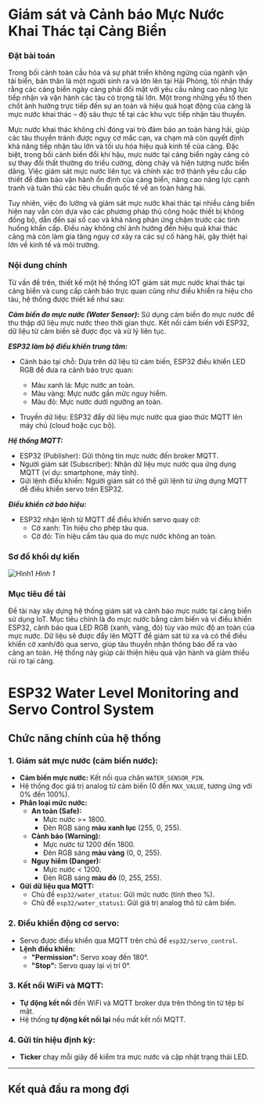 # Giám sát và Cảnh báo Mực Nước Khai Thác tại Cảng Biển
### Đặt bài toán
Trong bối cảnh toàn cầu hóa và sự phát triển không ngừng của ngành vận tải biển, bản thân là một người sinh ra và lớn lên tại Hải Phòng, tôi nhận thấy rằng các cảng biển ngày càng phải đối mặt với yêu cầu nâng cao năng lực tiếp nhận và vận hành các tàu có trọng tải lớn. Một trong những yếu tố then chốt ảnh hưởng trực tiếp đến sự an toàn và hiệu quả hoạt động của cảng là mực nước khai thác – độ sâu thực tế tại các khu vực tiếp nhận tàu thuyền.

Mực nước khai thác không chỉ đóng vai trò đảm bảo an toàn hàng hải, giúp các tàu thuyền tránh được nguy cơ mắc cạn, va chạm mà còn quyết định khả năng tiếp nhận tàu lớn và tối ưu hóa hiệu quả kinh tế của cảng. Đặc biệt, trong bối cảnh biến đổi khí hậu, mực nước tại cảng biển ngày càng có sự thay đổi thất thường do triều cường, dòng chảy và hiện tượng nước biển dâng. Việc giám sát mực nước liên tục và chính xác trở thành yêu cầu cấp thiết để đảm bảo vận hành ổn định của cảng biển, nâng cao năng lực cạnh tranh và tuân thủ các tiêu chuẩn quốc tế về an toàn hàng hải.

Tuy nhiên, việc đo lường và giám sát mực nước khai thác tại nhiều cảng biển hiện nay vẫn còn dựa vào các phương pháp thủ công hoặc thiết bị không đồng bộ, dẫn đến sai số cao và khả năng phản ứng chậm trước các tình huống khẩn cấp. Điều này không chỉ ảnh hưởng đến hiệu quả khai thác cảng mà còn làm gia tăng nguy cơ xảy ra các sự cố hàng hải, gây thiệt hại lớn về kinh tế và môi trường.

### Nội dung chính
Từ vấn đề trên, thiết kế một hệ thống IOT giám sát mực nước khai thác tại cảng biển và cung cấp cảnh báo trực quan cũng như điều khiển ra hiệu cho tàu, hệ thống được thiết kế như sau:

***Cảm biến đo mực nước (Water Sensor):***
  Sử dụng cảm biến đo mực nước để thu thập dữ liệu mực nước theo thời gian thực.
  Kết nối cảm biến với ESP32, dữ liệu từ cảm biến sẽ được đọc và xử lý liên tục.
  
***ESP32 làm bộ điều khiển trung tâm:***
  - Cảnh báo tại chỗ: Dựa trên dữ liệu từ cảm biến, ESP32 điều khiển LED RGB để đưa ra cảnh báo trực quan:
  
    + Màu xanh lá: Mực nước an toàn.
    + Màu vàng: Mực nước gần mức nguy hiểm.
    + Màu đỏ: Mực nước dưới ngưỡng an toàn.
    
  - Truyền dữ liệu: ESP32 đẩy dữ liệu mực nước qua giao thức MQTT lên máy chủ (cloud hoặc cục bộ).
  
***Hệ thống MQTT:***

  - ESP32 (Publisher): Gửi thông tin mực nước đến broker MQTT.
  - Người giám sát (Subscriber): Nhận dữ liệu mực nước qua ứng dụng MQTT (ví dụ: smartphone, máy tính).
  - Gửi lệnh điều khiển: Người giám sát có thể gửi lệnh từ ứng dụng MQTT để điều khiển servo trên ESP32.
  
***Điều khiển cờ báo hiệu:***
  - ESP32 nhận lệnh từ MQTT để điều khiển servo quay cờ:
    + Cờ xanh: Tín hiệu cho phép tàu qua.
    + Cờ đỏ: Tín hiệu cấm tàu qua do mực nước không an toàn. 
### Sơ đồ khối dự kiến
![Hình1](https://github.com/user-attachments/assets/28c00faa-ed2b-4320-8b81-94ababaf96b6)
*Hình 1*
### Mục tiêu đề tài
Đề tài này xây dựng hệ thống giám sát và cảnh báo mực nước tại cảng biển sử dụng IoT. Mục tiêu chính là đo mực nước bằng cảm biến và vi điều khiển ESP32, cảnh báo qua LED RGB (xanh, vàng, đỏ) tùy vào mức độ an toàn của mực nước. Dữ liệu sẽ được đẩy lên MQTT để giám sát từ xa và có thể điều khiển cờ xanh/đỏ qua servo, giúp tàu thuyền nhận thông báo để ra vào cảng an toàn. Hệ thống này giúp cải thiện hiệu quả vận hành và giảm thiểu rủi ro tại cảng.
# ESP32 Water Level Monitoring and Servo Control System

## **Chức năng chính của hệ thống**

### **1. Giám sát mực nước (cảm biến nước):**
- **Cảm biến mực nước:** Kết nối qua chân `WATER_SENSOR_PIN`.
- Hệ thống đọc giá trị analog từ cảm biến (0 đến `MAX_VALUE`, tương ứng với 0% đến 100%).
- **Phân loại mức nước:**
  - **An toàn (Safe):** 
    - Mực nước >= 1800. 
    - Đèn RGB sáng **màu xanh lục** (255, 0, 255).
  - **Cảnh báo (Warning):** 
    - Mực nước từ 1200 đến 1800. 
    - Đèn RGB sáng **màu vàng** (0, 0, 255).
  - **Nguy hiểm (Danger):** 
    - Mực nước < 1200. 
    - Đèn RGB sáng **màu đỏ** (0, 255, 255).
- **Gửi dữ liệu qua MQTT:**
  - Chủ đề `esp32/water_status`: Gửi mức nước (tính theo %).
  - Chủ đề `esp32/water_status1`: Gửi giá trị analog thô từ cảm biến.

### **2. Điều khiển động cơ servo:**
- Servo được điều khiển qua MQTT trên chủ đề `esp32/servo_control`.
- **Lệnh điều khiển:**
  - **"Permission":** Servo xoay đến 180°.
  - **"Stop":** Servo quay lại vị trí 0°.

### **3. Kết nối WiFi và MQTT:**
- **Tự động kết nối** đến WiFi và MQTT broker dựa trên thông tin từ tệp bí mật.
- Hệ thống **tự động kết nối lại** nếu mất kết nối MQTT.

### **4. Gửi tín hiệu định kỳ:**
- **Ticker** chạy mỗi giây để kiểm tra mực nước và cập nhật trạng thái LED.

---

## **Kết quả đầu ra mong đợi**


